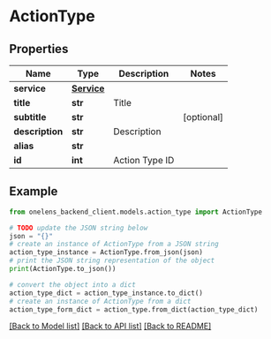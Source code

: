 # ActionType


## Properties

Name | Type | Description | Notes
------------ | ------------- | ------------- | -------------
**service** | [**Service**](Service.md) |  | 
**title** | **str** | Title | 
**subtitle** | **str** |  | [optional] 
**description** | **str** | Description | 
**alias** | **str** |  | 
**id** | **int** | Action Type ID | 

## Example

```python
from onelens_backend_client.models.action_type import ActionType

# TODO update the JSON string below
json = "{}"
# create an instance of ActionType from a JSON string
action_type_instance = ActionType.from_json(json)
# print the JSON string representation of the object
print(ActionType.to_json())

# convert the object into a dict
action_type_dict = action_type_instance.to_dict()
# create an instance of ActionType from a dict
action_type_form_dict = action_type.from_dict(action_type_dict)
```
[[Back to Model list]](../README.md#documentation-for-models) [[Back to API list]](../README.md#documentation-for-api-endpoints) [[Back to README]](../README.md)


